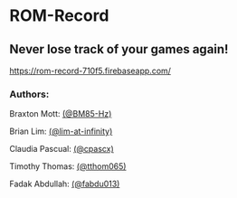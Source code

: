# ROM-Record

## Never lose track of your games again!

https://rom-record-710f5.firebaseapp.com/

### Authors:
Braxton Mott: [(@BM85-Hz)](https://github.com/BM85-Hz)

Brian Lim: [(@lim-at-infinity)](https://github.com/lim-at-infinity") 

Claudia Pascual: [(@cpascx)](https://github.com/cpascx)

Timothy Thomas: [(@tthom065)](https://github.com/BlargBetaa)

Fadak Abdullah: [(@fabdu013)](https://github.com/faduckie)
